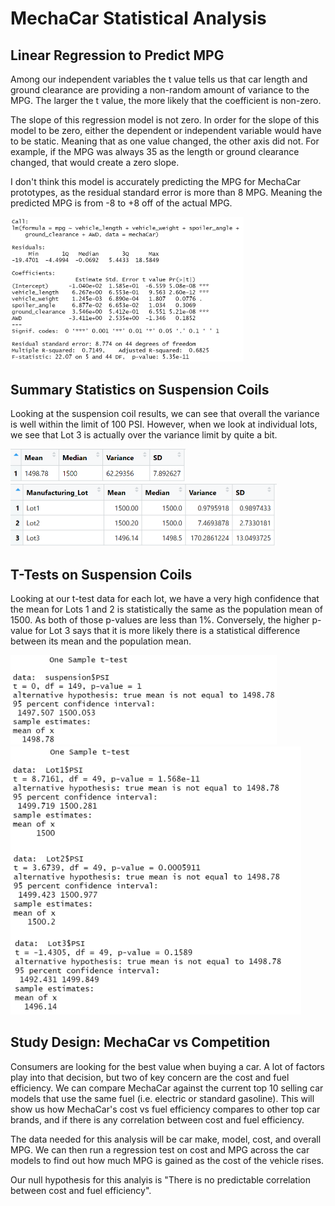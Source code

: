 # MechaCar Statistical Analysis

## Linear Regression to Predict MPG

<p>Among our independent variables the t value tells us that car length and ground clearance are providing a non-random amount of variance to the MPG. The larger the t value, the more likely that the coefficient is non-zero.</p>

<p>The slope of this regression model is not zero. In order for the slope of this model to be zero, either the dependent or independent variable would have to be static. Meaning that as one value changed, the other axis did not. For example, if the MPG was always 35 as the length or ground clearance changed, that would create a zero slope.</p>

<p>I don't think this model is accurately predicting the MPG for MechaCar prototypes, as the residual standard error is more than 8 MPG. Meaning the predicted MPG is from -8 to +8 off of the actual MPG.</p>

<img src="Images/MechaCar_LM_Summary.png" width="373" />


## Summary Statistics on Suspension Coils

<p>Looking at the suspension coil results, we can see that overall the variance is well within the limit of 100 PSI. However, when we look at individual lots, we see that Lot 3 is actually over the variance limit by quite a bit.</p>

<img src="Images/total_summary.png" width="280" />
<img src="Images/lot_summary.png" width="426" />


## T-Tests on Suspension Coils

<p>Looking at our t-test data for each lot, we have a very high confidence that the mean for Lots 1 and 2 is statistically the same as the population mean of 1500. As both of those p-values are less than 1%. Conversely, the higher p-value for Lot 3 says that it is more likely there is a statistical difference between its mean and the population mean.</p>

<img src="Images/ttest_alllots_1samp.png" width="426" />
<img src="Images/ttest_eachlot_1samp.png" width="465" />


## Study Design: MechaCar vs Competition

<p>Consumers are looking for the best value when buying a car. A lot of factors play into that decision, but two of key concern are the cost and fuel efficiency. We can compare MechaCar against the current top 10 selling car models that use the same fuel (i.e. electric or standard gasoline). This will show us how MechaCar's cost vs fuel efficiency compares to other top car brands, and if there is any correlation between cost and fuel efficiency.</p>

<p>The data needed for this analysis will be car make, model, cost, and overall MPG. We can then run a regression test on cost and MPG across the car models to find out how much MPG is gained as the cost of the vehicle rises.</p>

<p>Our null hypothesis for this analyis is "There is no predictable correlation between cost and fuel efficiency".</p>
